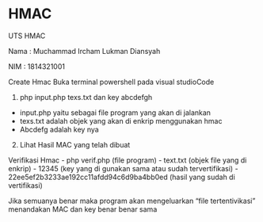 # HMAC
UTS HMAC


Nama : Muchammad Ircham Lukman Diansyah

NIM  : 1814321001

Create Hmac 
Buka terminal powershell pada visual studioCode 
1.	php input.php texs.txt dan key abcdefgh
  - input.php yaitu sebagai file program yang akan di jalankan 
  -	texs.txt adalah objek yang akan di enkrip menggunakan hmac
  - Abcdefg  adalah key nya 
 
 
2.	Lihat Hasil MAC yang telah dibuat

Verifikasi Hmac 
	- php verif.php (file program)
    - text.txt      (objek file yang di enkrip)
    - 12345          (key yang di gunakan sama atau sudah tervertifikasi)
    - 22ee5ef2b3233ae192cc11afdd94c6d9ba4bb0ed  (hasil yang sudah di vertifikasi)
 
Jika semuanya benar maka program akan mengeluarkan “file tertentivikasi” menandakan MAC dan key benar benar sama
